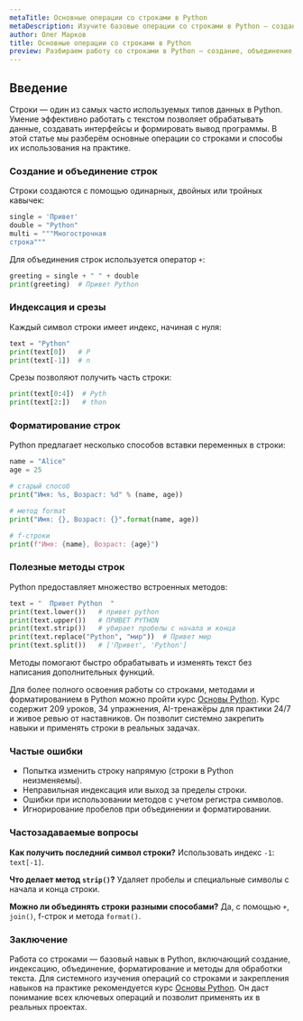 ```yaml
---
metaTitle: Основные операции со строками в Python
metaDescription: Изучите базовые операции со строками в Python — создание, объединение, форматирование, индексация и методы для работы с текстом.
author: Олег Марков
title: Основные операции со строками в Python
preview: Разбираем работу со строками в Python — создание, объединение, форматирование, индексация и полезные методы для текста.
---
```


## Введение

Строки — один из самых часто используемых типов данных в Python. Умение эффективно работать с текстом позволяет обрабатывать данные, создавать интерфейсы и формировать вывод программы.
В этой статье мы разберём основные операции со строками и способы их использования на практике.

### Создание и объединение строк

Строки создаются с помощью одинарных, двойных или тройных кавычек:

```python
single = 'Привет'
double = "Python"
multi = """Многострочная
строка"""
```

Для объединения строк используется оператор `+`:

```python
greeting = single + " " + double
print(greeting)  # Привет Python
```

### Индексация и срезы

Каждый символ строки имеет индекс, начиная с нуля:

```python
text = "Python"
print(text[0])   # P
print(text[-1])  # n
```

Срезы позволяют получить часть строки:

```python
print(text[0:4])  # Pyth
print(text[2:])   # thon
```

### Форматирование строк

Python предлагает несколько способов вставки переменных в строки:

```python
name = "Alice"
age = 25

# старый способ
print("Имя: %s, Возраст: %d" % (name, age))

# метод format
print("Имя: {}, Возраст: {}".format(name, age))

# f-строки
print(f"Имя: {name}, Возраст: {age}")
```

### Полезные методы строк

Python предоставляет множество встроенных методов:

```python
text = "  Привет Python  "
print(text.lower())   # привет python
print(text.upper())   # ПРИВЕТ PYTHON
print(text.strip())   # убирает пробелы с начала и конца
print(text.replace("Python", "мир"))  # Привет мир
print(text.split())   # ['Привет', 'Python']
```

Методы помогают быстро обрабатывать и изменять текст без написания дополнительных функций.

Для более полного освоения работы со строками, методами и форматированием в Python можно пройти курс [Основы Python](https://purpleschool.ru/course/python-basics?utm_source=knowledgebase&utm_medium=article&utm_campaign=Osnovnye_operatsii_so_strokami_v_Python).
Курс содержит 209 уроков, 34 упражнения, AI-тренажёры для практики 24/7 и живое ревью от наставников. Он позволит системно закрепить навыки и применять строки в реальных задачах.

### Частые ошибки

* Попытка изменить строку напрямую (строки в Python неизменяемы).
* Неправильная индексация или выход за пределы строки.
* Ошибки при использовании методов с учетом регистра символов.
* Игнорирование пробелов при объединении и форматировании.

### Частозадаваемые вопросы

**Как получить последний символ строки?**
Использовать индекс `-1`: `text[-1]`.

**Что делает метод `strip()`?**
Удаляет пробелы и специальные символы с начала и конца строки.

**Можно ли объединять строки разными способами?**
Да, с помощью `+`, `join()`, f-строк и метода `format()`.

### Заключение

Работа со строками — базовый навык в Python, включающий создание, индексацию, объединение, форматирование и методы для обработки текста.
Для системного изучения операций со строками и закрепления навыков на практике рекомендуется курс [Основы Python](https://purpleschool.ru/course/python-basics?utm_source=knowledgebase&utm_medium=article&utm_campaign=Osnovnye_operatsii_so_strokami_v_Python).
Он даст понимание всех ключевых операций и позволит применять их в реальных проектах.
